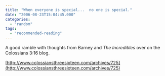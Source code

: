 ```yaml
---
title: "When everyone is special...  no one is special."
date: "2006-08-23T15:04:45.000"
categories: 
  - "random"
tags: 
  - "recommended-reading"
---
```


A good ramble with thoughts from Barney and _The Incredibles_ over on the Colossians 3:16 blog.

[http://www.colossiansthreesixteen.com/archives/725](http://www.colossiansthreesixteen.com/archives/725)
